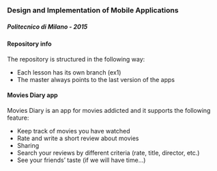 ### Design and Implementation of Mobile Applications 
##### Politecnico di Milano - 2015

#### Repository info
The repository is structured in the following way:
- Each lesson has its own branch (ex1)
- The master always points to the last version of the apps


#### Movies Diary app

Movies Diary is an app for movies addicted and it supports the following feature:
- Keep track of movies you have watched
- Rate and write a short review about movies
- Sharing
- Search your reviews by different criteria (rate, title, director, etc.)
- See your friends’ taste (if we will have time...)
